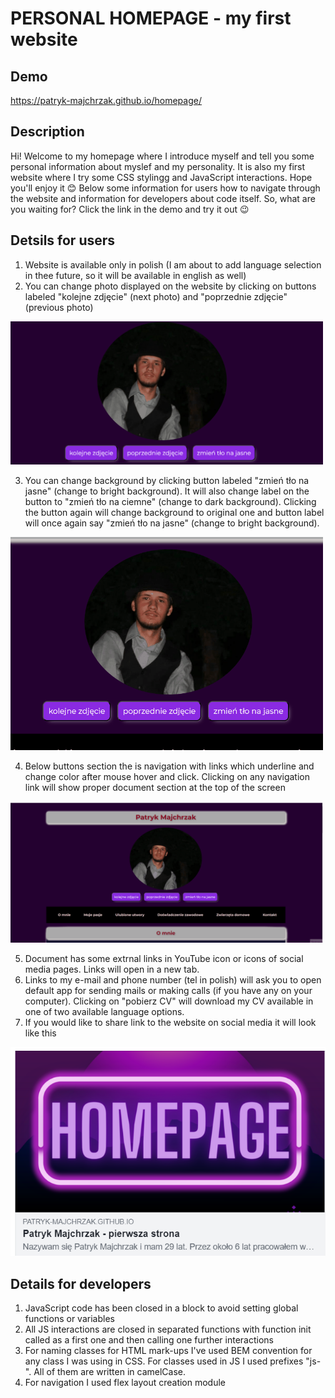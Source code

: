# PERSONAL HOMEPAGE - my first website

## Demo
https://patryk-majchrzak.github.io/homepage/

## Description

Hi! Welcome to my homepage where I introduce myself and tell you some personal information about myslef and my personality. It is also my first website where I try some CSS stylingg and JavaScript interactions. Hope you'll enjoy it 😊 Below some information for users how to navigate through the website and information for developers about code itself. So, what are you waiting for? Click the link in the demo and try it out 😉

## Detsils for users 

1. Website is available only in polish (I am about to add language selection in thee future, so it will be available in english as well)
2. You can change photo displayed on the website by clicking on buttons labeled "kolejne zdjęcie" (next photo) and "poprzednie zdjęcie" (previous photo)

<img src="for_readme/photoAnimation.gif" width=500>

3. You can change background by clicking button labeled "zmień tło na jasne" (change to bright background). It will also change label on the button to "zmień tło na ciemne" (change to dark background). Clicking the button again will change background to original one and button label will once again say "zmień tło na jasne" (change to bright background).

<img src="for_readme/animationBackground.gif" width=500>

4. Below buttons section the is navigation with links which underline and change color after mouse hover and click. Clicking on any navigation link will show proper document section at the top of the screen

<img src="for_readme/animationNav.gif" width=500>

5. Document has some extrnal links in YouTube icon or icons of social media pages. Links will open in a new tab.
6. Links to my e-mail and phone number (tel in polish) will ask you to open default app for sending mails or making calls (if you have any on your computer). Clicking on "pobierz CV" will download my CV available in one of two available language options.
7. If you would like to share link to the website on social media it will look like this

<img src="for_readme/shareImg.png">

## Details for developers

1. JavaScript code has been closed in a block to avoid setting global functions or variables
2. All JS interactions are closed in separated functions with function init called as a first one and then calling one further interactions
3. For naming classes for HTML mark-ups I've used BEM convention for any class I was using in CSS. For classes used in JS I used prefixes "js-". All of them are written in camelCase.
4. For navigation I used flex layout creation module
